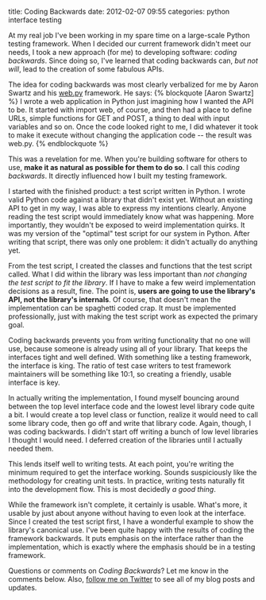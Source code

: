 title: Coding Backwards
date: 2012-02-07 09:55
categories: python interface testing

At my real job I've been working in my spare time on a large-scale Python testing framework. When I decided our current framework didn't meet our needs, I took a new approach (for me) to developing software: _coding backwards_. Since doing so, I've learned that coding backwards can, _but not will_, lead to the creation of some fabulous APIs.

The idea for coding backwards was most clearly verbalized for me by
Aaron Swartz and his [web.py](http://webpy.org) framework. He says:
{% blockquote [Aaron Swartz] %}
 I wrote a web application in Python just imagining how I wanted the API
 to be. It started with import web, of course, and then had a place to
 define URLs, simple functions for GET and POST, a thing to deal with
 input variables and so on. Once the code looked right to me, I did
 whatever it took to make it execute without changing the application
 code -- the result was web.py. 
 {% endblockquote %}

This was a revelation for me. When you're building software for others
to use, __make it as natural as possible for them to do so__. I call
this _coding backwards_. It directly influenced how I built my testing
framework.

<!--more-->
I started with the finished product: a test script written in Python. I
wrote valid Python code against a library that didn't exist yet. Without
an existing API to get in my way, I was able to express my intentions
clearly. Anyone reading the test script would immediately know what was
happening. More importantly, they wouldn't be exposed to weird
implementation quirks. It was my version of the "optimal" test script for our system in Python.
After writing that script, there was only one problem: it didn't
actually do anything yet.

From the test script, I created the classes and functions that the test
script called. What I did within the library was less important than
_not changing the test script to fit the library_. If I have to make a
few weird implementation decisions as a result, fine. The point is,
__users are going to use the library's API, not the library's
internals__. Of course, that doesn't mean the implementation can be
spaghetti coded crap. It must be implemented professionally, just with
making the test script work as expected the primary goal.

Coding backwards prevents you from writing functionality that no one
will use, because someone is already using all of your library. That
keeps the interfaces tight and well defined. With something like a
testing framework, the interface is king. The ratio of test case writers
to test framework maintainers will be something like 10:1, so creating a
friendly, usable interface is key.

In actually writing the implementation, I found myself bouncing around
between the top level interface code and the lowest level library code
quite a bit. I would create a top level class or function, realize it
would need to call some library code, then go off and write that library
code. Again, though, I was coding backwards. I didn't start off writing
a bunch of low level libraries I thought I would need. I deferred
creation of the libraries until I actually needed them.

This lends itself well to writing tests. At each point, you're writing
the minimum required to get the interface working. Sounds suspiciously
like the methodology for creating unit tests. In practice, writing tests
naturally fit into the development flow. This is most decidedly _a good
thing_.

While the framework isn't complete, it certainly is usable. What's more,
it usable by just about anyone without having to even look at the
interface. Since I created the test script first, I have a wonderful
example to show the library's canonical use. I've been quite happy with
the results of coding the framework backwards. It puts emphasis on the
interface rather than the implementation, which is exactly where the
emphasis should be in a testing framework.

Questions or comments on _Coding Backwards_? Let me know in the comments
below. Also, [follow me on Twitter](http://www.twitter.com/jeffknupp) to see all of my blog posts and
updates.
